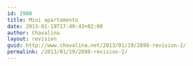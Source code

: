 ```yaml
---
id: 2900
title: Mini apartamento
date: 2013-01-19T17:49:43+02:00
author: Chavalina
layout: revision
guid: http://www.chavalina.net/2013/01/19/2898-revision-2/
permalink: /2013/01/19/2898-revision-2/
---
```

